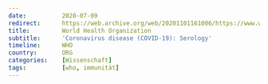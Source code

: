 ```yaml
---
date:          2020-07-09
redirect:      https://web.archive.org/web/20201101161006/https://www.who.int/news-room/q-a-detail/coronavirus-disease-covid-19-serology
title:         World Health Organization
subtitle:      'Coronavirus disease (COVID-19): Serology'
timeline:      WHO
country:       ORG
categories:    [Wissenschaft]
tags:          [who, immunität]
---
```

